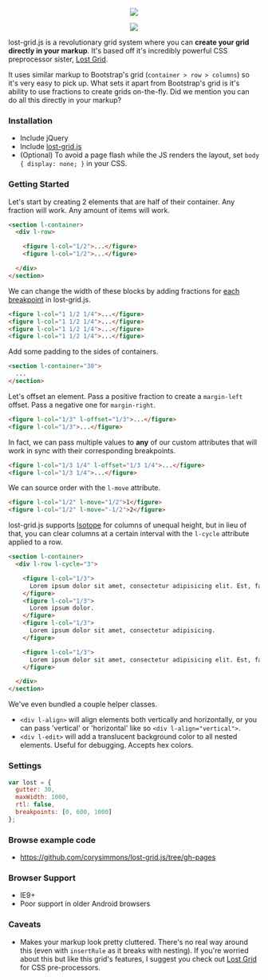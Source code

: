 <p align="center">
  <img src="http://corysimmons.github.io/lost-grid.js/lost-grid.js.svg">
</p>

<p align="center">
  <img src="https://img.shields.io/bower/v/lost-grid.js.svg">
</p>

lost-grid.js is a revolutionary grid system where you can **create your grid directly in your markup**. It's based off it's incredibly powerful CSS preprocessor sister, [Lost Grid](https://github.com/corysimmons/lost).

It uses similar markup to Bootstrap's grid (`container > row > columns`) so it's very easy to pick up. What sets it apart from Bootstrap's grid is it's ability to use fractions to create grids on-the-fly. Did we mention you can do all this directly in your markup?


### Installation
- Include jQuery
- Include [lost-grid.js](lost-grid.js)
- (Optional) To avoid a page flash while the JS renders the layout, set `body { display: none; }` in your CSS.


### Getting Started
Let's start by creating 2 elements that are half of their container. Any fraction will work. Any amount of items will work.

```html
<section l-container>
  <div l-row>

    <figure l-col="1/2">...</figure>
    <figure l-col="1/2">...</figure>

  </div>
</section>
```

We can change the width of these blocks by adding fractions for [each breakpoint](https://github.com/corysimmons/lost-grid.js/blob/master/lost-grid.js#L11) in lost-grid.js.

```html
<figure l-col="1 1/2 1/4">...</figure>
<figure l-col="1 1/2 1/4">...</figure>
<figure l-col="1 1/2 1/4">...</figure>
<figure l-col="1 1/2 1/4">...</figure>
```

Add some padding to the sides of containers.

```html
<section l-container="30">
  ...
</section>
```

Let's offset an element. Pass a positive fraction to create a `margin-left` offset. Pass a negative one for `margin-right`.

```html
<figure l-col="1/3" l-offset="1/3">...</figure>
<figure l-col="1/3">...</figure>
```

In fact, we can pass multiple values to **any** of our custom attributes that will work in sync with their corresponding breakpoints.

```html
<figure l-col="1/3 1/4" l-offset="1/3 1/4">...</figure>
<figure l-col="1/3 1/4">...</figure>
```

We can source order with the `l-move` attribute.

```html
<figure l-col="1/2" l-move="1/2">1</figure>
<figure l-col="1/2" l-move="-1/2">2</figure>
```

lost-grid.js supports [Isotope](http://isotope.metafizzy.co/) for columns of unequal height, but in lieu of that, you can clear columns at a certain interval with the `l-cycle` attribute applied to a row.

```html
<section l-container>
  <div l-row l-cycle="3">

    <figure l-col="1/3">
      Lorem ipsum dolor sit amet, consectetur adipisicing elit. Est, facilis.
    </figure>
    <figure l-col="1/3">
      Lorem ipsum dolor.
    </figure>
    <figure l-col="1/3">
      Lorem ipsum dolor sit amet, consectetur adipisicing.
    </figure>

    <figure l-col="1/3">
      Lorem ipsum dolor sit amet, consectetur adipisicing elit. Est, facilis.
    </figure>

  </div>
</section>
```

We've even bundled a couple helper classes.

- `<div l-align>` will align elements both vertically and horizontally, or you can pass 'vertical' or 'horizontal' like so `<div l-align="vertical">`.
- `<div l-edit>` will add a translucent background color to all nested elements. Useful for debugging. Accepts hex colors.


### Settings
```javascript
var lost = {
  gutter: 30,
  maxWidth: 1000,
  rtl: false,
  breakpoints: [0, 600, 1000]
};
```


### Browse example code
- https://github.com/corysimmons/lost-grid.js/tree/gh-pages


### Browser Support
- IE9+
- Poor support in older Android browsers


### Caveats
- Makes your markup look pretty cluttered. There's no real way around this (even with `insertRule` as it breaks with nesting). If you're worried about this but like this grid's features, I suggest you check out [Lost Grid](http://github.com/corysimmons/lost) for CSS pre-processors.
